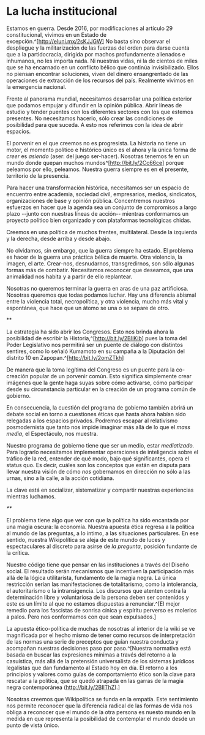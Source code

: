# La lucha institucional

Estamos en guerra. Desde 2016, por modificaciones al artículo 29
constitucional, vivimos en un Estado de excepción.^[http://eluni.mx/2sKJJGW] No basta sino
observar el despliegue y la militarización de las fuerzas del orden para
darse cuenta que a la partidocracia, dirigida por machos profundamente
alienados e inhumanos, no les importa nada. Ni nuestras vidas, ni la de
cientos de miles que se ha encarnado en un conflicto bélico que continúa
invisibilizado. Ellos no piensan encontrar soluciones, viven del dinero
ensangrentado de las operaciones de extracción de los recursos del país.
Realmente vivimos en la emergencia nacional.

Frente al panorama mundial, necesitamos desarrollar una política
exterior que podamos empujar y difundir en la opinión pública. Abrir
líneas de estudio y tender puentes con los diferentes sectores con los
que estemos presentes. No necesitamos hacerlo, sólo crear las
condiciones de posibilidad para que suceda. A esto nos referimos con la
idea de abrir espacios.

El porvenir en el que creemos no es progresista. La historia no tiene un
motor, el momento político e histórico único es el ahora y la única
forma de *creer* es *asiendo* (aser: del juego ser-hacer). Nosotras
tenemos fe en un mundo donde quepan muchos mundos^[http://bit.ly/2Cc66ce] porque peleamos
por ello, peleamos. Nuestra guerra siempre es en el presente, territorio
de la presencia.

Para hacer una transformación histórica, necesitamos ser un espacio de
encuentro entre academia, sociedad civil, empresarios, medios,
sindicatos, organizaciones de base y opinión pública. Concentremos
nuestros esfuerzos en hacer que la agenda sea un conjunto de compromisos
a largo plazo \--junto con nuestras líneas de acción\-- mientras
conformamos un proyecto político bien organizado y con plataformas
tecnológicas chidas.

Creemos en una política de muchos frentes, multilateral. Desde la
izquierda y la derecha, desde arriba y desde abajo.

No olvidamos, sin embargo, que la guerra siempre ha estado. El problema
es hacer de la guerra una práctica bélica de muerte. Otra violencia, la
imagen, el arte. Crear-nos, desnudarnos, transgredirnos, son sólo
algunas formas más de combatir. Necesitamos reconocer que deseamos, que
una animalidad nos habita y a partir de ello replantear.

Nosotras no queremos terminar la guerra en aras de una paz artificiosa.
Nosotras queremos que todas podamos luchar. Hay una diferencia abismal
entre la violencia total, necropolítica, y otra violencia, mucho más
vital y espontánea, que hace que un átomo se una o se separe de otro.

\*\*

La estrategia ha sido abrir los Congresos. Esto nos brinda ahora la
posibilidad de escribir la Historia,^[http://bit.ly/2BIiKib] pues la toma del Poder
Legislativo nos permitirá ser un puente de diálogo con distintos
sentires, como lo señaló Kumamoto en su campaña a la Diputación del
distrito 10 en Zapopan.^[http://bit.ly/2omZTkh]

De manera que la toma legítima del Congreso es un puente para la
co-creación popular de un porvenir común. Esto significa simplemente
crear imágenes que la gente haga suyas sobre cómo activarse, cómo
participar desde su circunstancia particular en la creación de un
programa común de gobierno.

En consecuencia, la cuestión del programa de gobierno también abrirá un
debate social en torno a cuestiones éticas que hasta ahora habían sido
relegadas a los espacios privados. Podremos escapar al relativismo
posmodernista que tanto nos impide imaginar más allá de lo que el *mass
media*, el Espectáculo, nos muestra.

Nuestro programa de gobierno tiene que ser un medio, estar
*mediatizado.* Para lograrlo necesitamos implementar operaciones de
inteligencia sobre el tráfico de la red, entender de qué modo, bajo qué
significantes, opera el status quo. Es decir, cuáles son los conceptos
que están en disputa para llevar nuestra visión de cómo *nos* gobernamos
en dirección no sólo a las urnas, sino a la calle, a la acción
cotidiana.

La clave está en socializar, sistematizar y compartir nuestras
experiencias mientras luchamos.

*\*\**

El problema tiene algo que ver con que la política ha sido encantada por
una magia oscura: la economía. Nuestra apuesta ética regresa a la
política al mundo de las preguntas, a lo íntimo, a las situaciones
particulares. En ese sentido, nuestra Wikipolítica se aleja de este
mundo de luces y espectaculares al discreto para asirse de *la
pregunta*, posición fundante de la crítica.

Nuestro código tiene que pensar en las instituciones a través del Diseño
social. El resultado serán mecanismos que incentiven la participación
más allá de la lógica utilitarista, fundamento de la magia negra. La
única restricción serían las manifestaciones de totalitarismo, como la
intolerancia, el autoritarismo o la intransigencia. Los discursos que
atenten contra la determinación libre y voluntariosa de la persona deben
ser contenidos y este es un límite al que no estamos dispuestas a
renunciar.^[El mejor remedio para los fascistas de sonrisa cínica y espíritu perverso es molerlos a palos. Pero nos conformamos con que sean expulsados.]

La apuesta ético-política de muchas de nosotras al interior de la wiki
se ve magnificada por el hecho mismo de tener como recursos de
interpretación de las normas una serie de preceptos que guían nuestra
conducta y acompañan nuestras decisiones paso por paso.^[Nuestra normativa está basada en buscar las expresiones mínimas a través del retorno a la casuística, más allá de la pretensión universalista de los sistemas jurídicos legalistas que dan fundamento al Estado hoy en día. El retorno a los principios y valores como guías de comportamiento ético son la clave para rescatar a la política, que se quedó atrapada en las garras de la magia negra contemporánea (http://bit.ly/2BIlThZ).]

Nosotras creemos que Wikipolítica se funda en la empatía. Este
sentimiento nos permite reconocer que la diferencia radical de las
formas de vida nos obliga a reconocer que el mundo de la otra persona es
nuesto mundo en la medida en que representa la posibilidad de contemplar
el mundo desde un punto de vista único.
